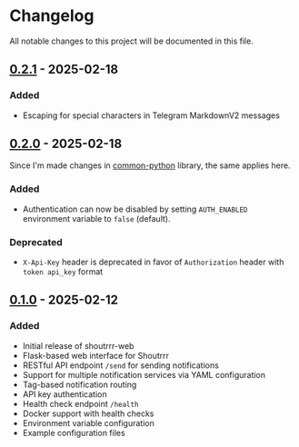 # Changelog

All notable changes to this project will be documented in this file.

## [0.2.1](https://github.com/wlad031/shoutrrr-web/releases/tag/v0.2.1) - 2025-02-18

### Added
- Escaping for special characters in Telegram MarkdownV2 messages

## [0.2.0](https://github.com/wlad031/shoutrrr-web/releases/tag/v0.2.0) - 2025-02-18

Since I'm made changes in [common-python](https://github.com/wlad031/common-python) library, the same applies here.

### Added
- Authentication can now be disabled by setting `AUTH_ENABLED` environment variable to `false` (default).

### Deprecated
- `X-Api-Key` header is deprecated in favor of `Authorization` header with `token api_key` format

## [0.1.0](https://github.com/wlad031/shoutrrr-web/releases/tag/v0.1.0) - 2025-02-12

### Added
- Initial release of shoutrrr-web
- Flask-based web interface for Shoutrrr
- RESTful API endpoint `/send` for sending notifications
- Support for multiple notification services via YAML configuration
- Tag-based notification routing
- API key authentication
- Health check endpoint `/health`
- Docker support with health checks
- Environment variable configuration
- Example configuration files
